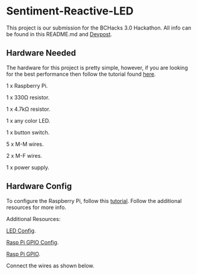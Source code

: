 # Sentiment-Reactive-LED
This project is our submission for the BCHacks 3.0 Hackathon. All info can be found in this README.md and [Devpost](https://devpost.com/software/sentiment-reactive-leds?ref_content=user-portfolio&ref_feature=in_progress). 


## Hardware Needed
The hardware for this project is pretty simple, however, if you are looking for the best performance then follow the tutorial found [here](https://dordnung.de/raspberrypi-ledstrip/ws2812). 


1 x Raspberry Pi. 

1 x 330Ω resistor. 

1 x 4.7kΩ resistor. 

1 x any color LED. 

1 x button switch. 

5 x M-M wires. 

2 x M-F wires. 

1 x power supply. 


## Hardware Config
To configure the Raspberry Pi, follow this [tutorial](https://dordnung.de/raspberrypi-ledstrip/ws2812). Follow the additional resources for more info.  

Additional Resources:  


[LED Config](https://tutorials-raspberrypi.com/connect-control-raspberry-pi-ws2812-rgb-led-strips/). 

[Rasp Pi GPIO Config](https://raspi.tv/2013/rpi-gpio-basics-6-using-inputs-and-outputs-together-with-rpi-gpio-pull-ups-and-pull-downs). 

[Rasp Pi GPIO](https://littlebirdelectronics.com.au/guides/92/digital-inputs-with-raspberry-pi).  


Connect the wires as shown below.  

